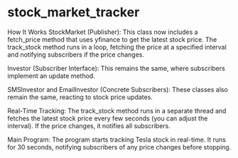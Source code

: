 # stock_market_tracker

How It Works
StockMarket (Publisher): This class now includes a fetch_price method that uses yfinance to get the latest stock price. The track_stock method runs in a loop, fetching the price at a specified interval and notifying subscribers if the price changes.

Investor (Subscriber Interface): This remains the same, where subscribers implement an update method.

SMSInvestor and EmailInvestor (Concrete Subscribers): These classes also remain the same, reacting to stock price updates.

Real-Time Tracking: The track_stock method runs in a separate thread and fetches the latest stock price every few seconds (you can adjust the interval). If the price changes, it notifies all subscribers.

Main Program: The program starts tracking Tesla stock in real-time. It runs for 30 seconds, notifying subscribers of any price changes before stopping.
